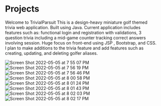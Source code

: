 # Projects
Welcome to TrivialParsuit
This is a design-heavy miniature golf themed trivia web application.
Built using Java.
Current application includes features such as:
functional login and registration with validations,
3 question trivia including a mid-game counter tracking correct answers involving session.
Huge focus on front-end using JSP , Bootstrap, and CSS.
I plan to make additions to the trivia feature and add features such as creating, updating, and deleting golfer aliases.

![Screen Shot 2022-05-05 at 7 55 07 PM](https://user-images.githubusercontent.com/97467294/167049273-27de03f2-7ead-43e3-9876-3183b443add7.png)
![Screen Shot 2022-05-05 at 7 56 19 PM](https://user-images.githubusercontent.com/97467294/167049278-5d75a08a-23d1-46e8-97bb-fe5dce82c0ed.png)
![Screen Shot 2022-05-05 at 7 56 46 PM](https://user-images.githubusercontent.com/97467294/167049290-c424388a-8780-4fc9-9999-a2d0416a6536.png)
![Screen Shot 2022-05-05 at 8 00 58 PM](https://user-images.githubusercontent.com/97467294/167049298-5f9540a3-71fb-475d-8ed6-b447fd9d98d1.png)
![Screen Shot 2022-05-05 at 8 01 24 PM](https://user-images.githubusercontent.com/97467294/167049303-5016b891-904c-4c69-9818-1e16fe2495ce.png)
![Screen Shot 2022-05-05 at 8 01 43 PM](https://user-images.githubusercontent.com/97467294/167049309-b74c33a4-847f-477f-9cb9-4490168c365a.png)
![Screen Shot 2022-05-05 at 8 02 03 PM](https://user-images.githubusercontent.com/97467294/167049368-2497204d-20cd-48c7-a6ff-21e09d7924fe.png)
![Screen Shot 2022-05-05 at 8 02 17 PM](https://user-images.githubusercontent.com/97467294/167049372-36a41414-b421-4d8b-89d4-754d2d94201d.png)
